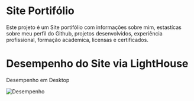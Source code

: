 
# Site Portifólio

Este projeto é um Site portifólio com informações sobre mim, estastícas sobre meu perfil do Github, projetos desenvolvidos, experiência profissional, formação academica, licensas e certificados.

# Desempenho do Site via LightHouse

Desempenho em Desktop

![Desempenho](https://i.imgur.com/TcRD1je.png)




